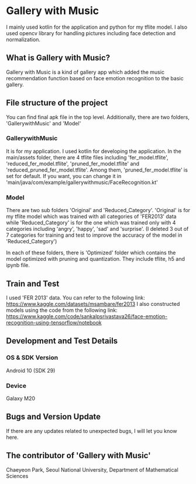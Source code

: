 # Gallery with Music

I mainly used kotlin for the application and python for my tflite model. I also used opencv library for handling pictures including face detection and normalization.

## What is Gallery with Music?

Gallery with Music is a kind of gallery app which added the music recommendation function based on face emotion recognition to the basic gallery. 

## File structure of the project

You can find final apk file in the top level. Additionally, there are two folders, 'GallerywithMusic' and 'Model'

### GallerywithMusic

It is for my application. I used kotlin for developing the application. In the main/assets folder, there are 4 tflite files including 'fer_model.tflite', 'reduced_fer_model.tflite', 'pruned_fer_model.tflite' and 'reduced_pruned_fer_model.tflite'. Among them, 'pruned_fer_model.tflite' is set for default. If you want, you can change it in 'main/java/com/example/gallerywithmusic/FaceRecognition.kt'

### Model

There are two sub folders 'Original' and 'Reduced_Category'. 'Original' is for my tflite model which was trained with all categories of 'FER2013' data while 'Reduced_Category' is for the one which was trained only with 4 categories including 'angry', 'happy', 'sad' and 'surprise'. (I deleted 3 out of 7 categories for training and test to improve the accuracy of the model in 'Reduced_Category')

In each of these folders, there is 'Optimized' folder which contains the model optimized with pruning and quantization. They include tflite, h5 and ipynb file.

## Train and Test

I used 'FER 2013' data. You can refer to the following link: https://www.kaggle.com/datasets/msambare/fer2013
I also constructed models using the code from the following link: https://www.kaggle.com/code/sankalpsrivastava26/face-emotion-recognition-using-tensorflow/notebook

## Development and Test Details

### OS & SDK Version

Android 10 (SDK 29)

### Device

Galaxy M20

## Bugs and Version Update

If there are any updates related to unexpected bugs, I will let you know here. 

## The contributor of 'Gallery with Music'

Chaeyeon Park, Seoul National University, Department of Mathematical Sciences